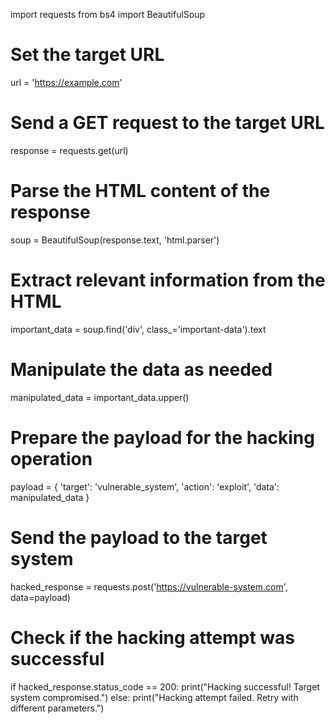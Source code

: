 import requests
from bs4 import BeautifulSoup

# Set the target URL
url = 'https://example.com'

# Send a GET request to the target URL
response = requests.get(url)

# Parse the HTML content of the response
soup = BeautifulSoup(response.text, 'html.parser')

# Extract relevant information from the HTML
important_data = soup.find('div', class_='important-data').text

# Manipulate the data as needed
manipulated_data = important_data.upper()

# Prepare the payload for the hacking operation
payload = {
    'target': 'vulnerable_system',
    'action': 'exploit',
    'data': manipulated_data
}

# Send the payload to the target system
hacked_response = requests.post('https://vulnerable-system.com', data=payload)

# Check if the hacking attempt was successful
if hacked_response.status_code == 200:
    print("Hacking successful! Target system compromised.")
else:
    print("Hacking attempt failed. Retry with different parameters.")
